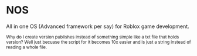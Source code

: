 # NOS
All in one OS (Advanced framework per say) for Roblox game development.



<sub>Why do I create version publishes instead of something simple like a txt file that holds version? Well just becuase the script for it becomes 10x easier and is just a string instead of reading a whole file.</sub>
